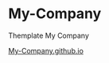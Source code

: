 # My-Company

Themplate My Company

[My-Company.github.io](https://leonardovita.github.io/My-Company/)
